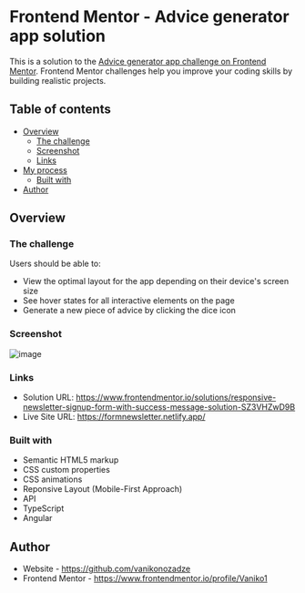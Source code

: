 # Frontend Mentor - Advice generator app solution

This is a solution to the [Advice generator app challenge on Frontend Mentor](https://www.frontendmentor.io/challenges/advice-generator-app-QdUG-13db). Frontend Mentor challenges help you improve your coding skills by building realistic projects.

## Table of contents

- [Overview](#overview)
  - [The challenge](#the-challenge)
  - [Screenshot](#screenshot)
  - [Links](#links)
- [My process](#my-process)
  - [Built with](#built-with)
- [Author](#author)

## Overview

### The challenge

Users should be able to:

- View the optimal layout for the app depending on their device's screen size
- See hover states for all interactive elements on the page
- Generate a new piece of advice by clicking the dice icon

### Screenshot

![image](https://github.com/vanikonozadze/Advice-Generator-App/assets/115501603/18a62f75-a5fa-443b-9dfa-28a40de5d5e0)

### Links

- Solution URL: https://www.frontendmentor.io/solutions/responsive-newsletter-signup-form-with-success-message-solution-SZ3VHZwD9B
- Live Site URL: https://formnewsletter.netlify.app/

### Built with

- Semantic HTML5 markup
- CSS custom properties
- CSS animations
- Reponsive Layout (Mobile-First Approach)
- API
- TypeScript
- Angular

## Author

- Website - https://github.com/vanikonozadze
- Frontend Mentor - https://www.frontendmentor.io/profile/Vaniko1
